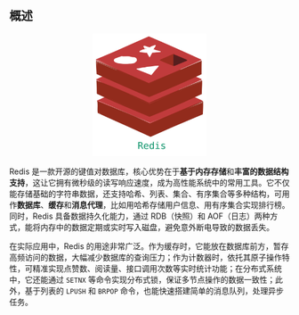 ## 概述

<div align="center">
  <img src="assets/Redis.svg" height="220">
</div>

Redis 是一款开源的键值对数据库，核心优势在于**基于内存存储**和**丰富的数据结构支持**，这让它拥有微秒级的读写响应速度，成为高性能系统中的常用工具。它不仅能存储基础的字符串数据，还支持哈希、列表、集合、有序集合等多种结构，可用作**数据库**、**缓存**和**消息代理**，比如用哈希存储用户信息、用有序集合实现排行榜。同时，Redis 具备数据持久化能力，通过 RDB（快照）和 AOF（日志）两种方式，能将内存中的数据定期或实时写入磁盘，避免意外断电导致的数据丢失。

在实际应用中，Redis 的用途非常广泛。作为缓存时，它能放在数据库前方，暂存高频访问的数据，大幅减少数据库的查询压力；作为计数器时，依托其原子操作特性，可精准实现点赞数、阅读量、接口调用次数等实时统计功能；在分布式系统中，它还能通过 `SETNX` 等命令实现分布式锁，保证多节点操作的数据一致性；此外，基于列表的 `LPUSH` 和 `BRPOP` 命令，也能快速搭建简单的消息队列，处理异步任务。

